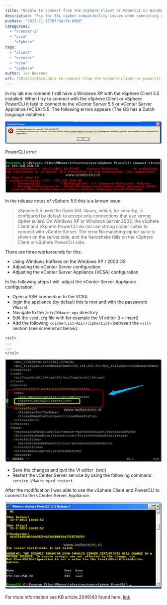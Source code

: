 ```yaml
---
title: "Unable to connect from the vSphere Client or PowerCLI on Windows XP or Windows 2003 to a vCenter Server 5.5"
description: "Fix for SSL cipher compatibility issues when connecting older Windows clients to vCenter 5.5."
pubDate: "2013-11-15T07:54:34.000Z"
categories: 
  - "vcenter-2"
  - "vcsa"
  - "vSphere"
tags: 
  - "client"
  - "vcenter"
  - "vcsa"
  - "vSphere"
author: Ivo Beerens
url: /2013/11/15/unable-to-connect-from-the-vsphere-client-or-powercli-on-windows-xp-or-windows-2003-to-a-vcenter-server-5-5/
---
```


In my lab environment I still have a Windows XP with the vSphere Client 5.5 installed. When I try to connect with the vSphere Client or vSphere PowerCLI it faisl to connect to the vCenter Server 5.5 or vCenter Server Appliance (VCSA) 5.5. The following errors appears (The OS has a Dutch language installed):

![image](images/image_thumb1.png "image")

PowerCLI error:

![image](images/image_thumb2.png "image")

In the release notes of vSphere 5.5 this is a known issue:

> vSphere 5.5 uses the Open SSL library, which, for security, is configured by default to accept only connections that use strong cipher suites. On Windows XP or Windows Server 2003, the vSphere Client and vSphere PowerCLI do not use strong cipher suites to connect with vCenter Server. The error No matching cipher suite is shown on the server side, and the handshake fails on the vSphere Client or vSphere PowerCLI side.

There are three workarounds for this:

- Using Windows hotfixes on the Windows XP / 2003 OS
- Adjusting the vCenter Server configuration
- Adjusting the vCenter Server Appliance (VCSA) configuration

In the following steps I will  adjust the vCenter Server Appliance configuration:

- Open a SSH connection to the VCSA
- login the appliance (by default this is root and with the passsword `VMware`)
- Navigate to the `/etc/VMware-vpx` directory
- Edit the `vpxd.cfg` file with for example the VI editor (i = insert)
- Add the following `<cipherList>ALL</cipherList>` between the `<ssl>` section (see screenshot below):

```
<ssl>  
...  
...  
</ssl>
```

![image](images/image_thumb3.png "image")

- Save the changes and quit the VI editor  (wq!)
- Restart the vCenter Server service by using the following command: `service VMware-vpxd restart`

After the modification I was able to use the vSphere Client and PowerCLI to connect to the vCenter Server Appliance.

![image](images/image_thumb4.png "image")

For more information see KB article 2049143 found here, [link](http://kb.VMware.com/selfservice/microsites/search.do?language=en_US&cmd=displayKC&externalId=2049143)